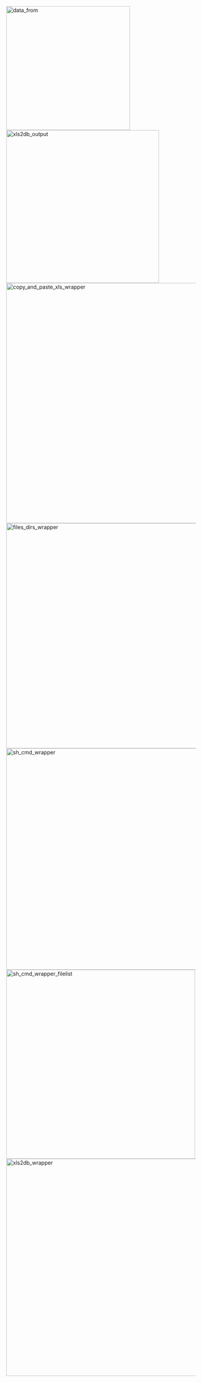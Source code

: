 <img width="329" alt="data_from" src="https://user-images.githubusercontent.com/87534698/235294278-49168753-0d55-453d-9a8f-76ed1e304c49.png">
<img width="406" alt="xls2db_output" src="https://user-images.githubusercontent.com/87534698/235294287-6f101d8e-7751-4879-b393-21bb4599444a.png">
<img width="638" alt="copy_and_paste_xls_wrapper" src="https://user-images.githubusercontent.com/87534698/235294114-e7105f34-5469-4f43-ae98-ce5eb53a2b6e.png">
<img width="598" alt="files_dirs_wrapper" src="https://user-images.githubusercontent.com/87534698/235294126-65ed077a-2881-4b37-841f-8308a12ed063.png">
<img width="588" alt="sh_cmd_wrapper" src="https://user-images.githubusercontent.com/87534698/235294132-e4fbb601-81b1-4889-8f45-80a375e50395.png">
<img width="502" alt="sh_cmd_wrapper_filelist" src="https://user-images.githubusercontent.com/87534698/235294138-50567879-5396-4ffa-acfd-3fe0a6940a0e.png">
<img width="577" alt="xls2db_wrapper" src="https://user-images.githubusercontent.com/87534698/235294145-dadd053a-54ee-4527-95dd-d80aaff0b0ce.png">
